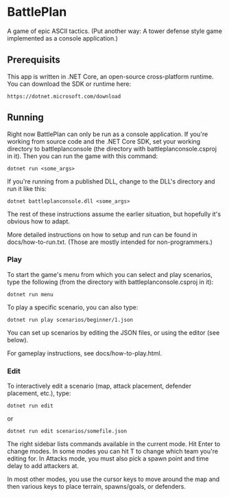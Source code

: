 # BattlePlan

A game of epic ASCII tactics.  (Put another way: A tower defense style game implemented as a console application.)

## Prerequisits

This app is written in .NET Core, an open-source cross-platform runtime.  You can download the SDK or runtime here:

    https://dotnet.microsoft.com/download

## Running

Right now BattlePlan can only be run as a console application.  If you're working from source code and the .NET Core SDK, set your working directory to battleplanconsole (the directory with battleplanconsole.csproj in it).  Then you can run the game with this command:

    dotnet run <some_args>

If you're running from a published DLL, change to the DLL's directory and run it like this:

    dotnet battleplanconsole.dll <some_args>

The rest of these instructions assume the earlier situation, but hopefully it's obvious how to adapt.

More detailed instructions on how to setup and run can be found in docs/how-to-run.txt.  (Those are mostly intended for non-programmers.)

### Play

To start the game's menu from which you can select and play scenarios, type the following (from the directory with battleplanconsole.csproj in it):

    dotnet run menu

To play a specific scenario, you can also type:

    dotnet run play scenarios/beginner/1.json

You can set up scenarios by editing the JSON files, or using the editor (see below).

For gameplay instructions, see docs/how-to-play.html.


### Edit

To interactively edit a scenario (map, attack placement, defender placement, etc.), type:

    dotnet run edit

or

    dotnet run edit scenarios/somefile.json

The right sidebar lists commands available in the current mode.  Hit Enter to change modes.  In some modes you can hit T to change which team you're editing for.  In Attacks mode, you must also pick a spawn point and time delay to add attackers at.

In most other modes, you use the cursor keys to move around the map and then various keys to place terrain, spawns/goals, or defenders.

